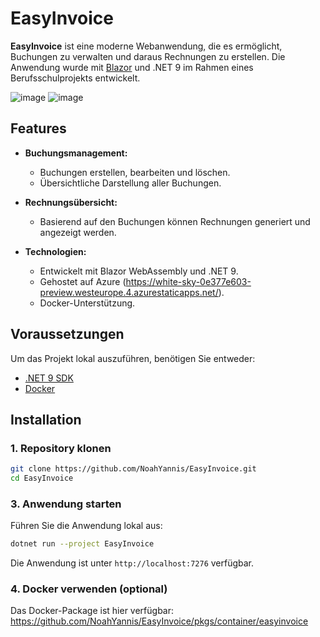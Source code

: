 # EasyInvoice

**EasyInvoice** ist eine moderne Webanwendung, die es ermöglicht, Buchungen zu verwalten und daraus Rechnungen zu erstellen. Die Anwendung wurde mit [Blazor](https://dotnet.microsoft.com/apps/aspnet/web-apps/blazor) und .NET 9 im Rahmen eines Berufsschulprojekts entwickelt.

![image](https://github.com/user-attachments/assets/66530b52-ede9-4231-add1-5e0be0624e2f)
![image](https://github.com/user-attachments/assets/d83bb867-b398-4f4f-82b5-652c31d42606)


## Features

- **Buchungsmanagement:**
  - Buchungen erstellen, bearbeiten und löschen.
  - Übersichtliche Darstellung aller Buchungen.
 

- **Rechnungsübersicht:**
  - Basierend auf den Buchungen können Rechnungen generiert und angezeigt werden.


- **Technologien:**
  - Entwickelt mit Blazor WebAssembly und .NET 9.
  - Gehostet auf Azure (https://white-sky-0e377e603-preview.westeurope.4.azurestaticapps.net/).
  - Docker-Unterstützung.

## Voraussetzungen

Um das Projekt lokal auszuführen, benötigen Sie entweder:

- [.NET 9 SDK](https://dotnet.microsoft.com/download)
- [Docker](https://www.docker.com/)

## Installation

### 1. Repository klonen
```bash
git clone https://github.com/NoahYannis/EasyInvoice.git
cd EasyInvoice
```


### 3. Anwendung starten

Führen Sie die Anwendung lokal aus:

```bash
dotnet run --project EasyInvoice
```

Die Anwendung ist unter `http://localhost:7276` verfügbar.

### 4. Docker verwenden (optional)

Das Docker-Package ist hier verfügbar: https://github.com/NoahYannis/EasyInvoice/pkgs/container/easyinvoice
